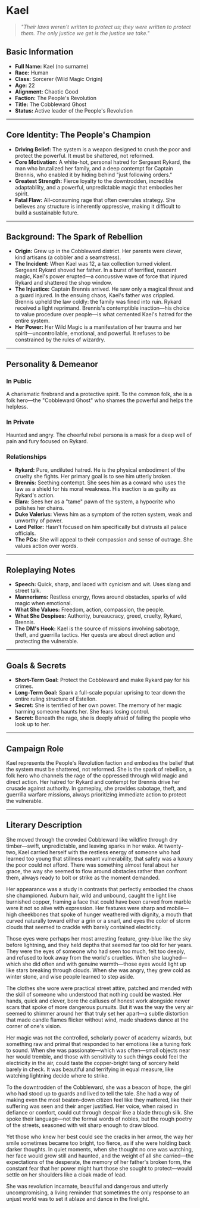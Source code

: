 # Kael

> *"Their laws weren't written to protect us; they were written to protect them. The only justice we get is the justice we take."*

## Basic Information

- **Full Name:** Kael (no surname)
- **Race:** Human
- **Class:** Sorcerer (Wild Magic Origin)
- **Age:** 22
- **Alignment:** Chaotic Good
- **Faction:** The People's Revolution
- **Title:** The Cobbleward Ghost
- **Status:** Active leader of the People's Revolution

---

## Core Identity: The People's Champion

- **Driving Belief:** The system is a weapon designed to crush the poor and protect the powerful. It must be shattered, not reformed.
- **Core Motivation:** A white-hot, personal hatred for Sergeant Rykard, the man who brutalized her family, and a deep contempt for Captain Brennis, who enabled it by hiding behind "just following orders."
- **Greatest Strength:** Fierce loyalty to the downtrodden, incredible adaptability, and a powerful, unpredictable magic that embodies her spirit.
- **Fatal Flaw:** All-consuming rage that often overrules strategy. She believes any structure is inherently oppressive, making it difficult to build a sustainable future.

---

## Background: The Spark of Rebellion

- **Origin:** Grew up in the Cobbleward district. Her parents were clever, kind artisans (a cobbler and a seamstress).
- **The Incident:** When Kael was 12, a tax collection turned violent. Sergeant Rykard shoved her father. In a burst of terrified, nascent magic, Kael's power erupted—a concussive wave of force that injured Rykard and shattered the shop window.
- **The Injustice:** Captain Brennis arrived. He saw only a magical threat and a guard injured. In the ensuing chaos, Kael's father was crippled. Brennis upheld the law coldly: the family was fined into ruin. Rykard received a light reprimand. Brennis's contemptible inaction—his choice to value procedure over people—is what cemented Kael's hatred for the entire system.
- **Her Power:** Her Wild Magic is a manifestation of her trauma and her spirit—uncontrollable, emotional, and powerful. It refuses to be constrained by the rules of wizardry.

---

## Personality & Demeanor

### In Public
A charismatic firebrand and a protective spirit. To the common folk, she is a folk hero—the "Cobbleward Ghost" who shames the powerful and helps the helpless.

### In Private
Haunted and angry. The cheerful rebel persona is a mask for a deep well of pain and fury focused on Rykard.

### Relationships

- **Rykard:** Pure, undiluted hatred. He is the physical embodiment of the cruelty she fights. Her primary goal is to see him utterly broken.
- **Brennis:** Seething contempt. She sees him as a coward who uses the law as a shield for his moral weakness. His inaction is as guilty as Rykard's action.
- **Elara:** Sees her as a "tame" pawn of the system, a hypocrite who polishes her chains.
- **Duke Valerius:** Views him as a symptom of the rotten system, weak and unworthy of power.
- **Lord Pellor:** Hasn't focused on him specifically but distrusts all palace officials.
- **The PCs:** She will appeal to their compassion and sense of outrage. She values action over words.

---

## Roleplaying Notes

- **Speech:** Quick, sharp, and laced with cynicism and wit. Uses slang and street talk.
- **Mannerisms:** Restless energy, flows around obstacles, sparks of wild magic when emotional.
- **What She Values:** Freedom, action, compassion, the people.
- **What She Despises:** Authority, bureaucracy, greed, cruelty, Rykard, Brennis.
- **The DM's Hook:** Kael is the source of missions involving sabotage, theft, and guerrilla tactics. Her quests are about direct action and protecting the vulnerable.

---

## Goals & Secrets

- **Short-Term Goal:** Protect the Cobbleward and make Rykard pay for his crimes.
- **Long-Term Goal:** Spark a full-scale popular uprising to tear down the entire ruling structure of Estellon.
- **Secret:** She is terrified of her own power. The memory of her magic harming someone haunts her. She fears losing control.
- **Secret:** Beneath the rage, she is deeply afraid of failing the people who look up to her.

---

## Campaign Role

Kael represents the People's Revolution faction and embodies the belief that the system must be shattered, not reformed. She is the spark of rebellion, a folk hero who channels the rage of the oppressed through wild magic and direct action. Her hatred for Rykard and contempt for Brennis drive her crusade against authority. In gameplay, she provides sabotage, theft, and guerrilla warfare missions, always prioritizing immediate action to protect the vulnerable.

---

## Literary Description

She moved through the crowded Cobbleward like wildfire through dry timber—swift, unpredictable, and leaving sparks in her wake. At twenty-two, Kael carried herself with the restless energy of someone who had learned too young that stillness meant vulnerability, that safety was a luxury the poor could not afford. There was something almost feral about her grace, the way she seemed to flow around obstacles rather than confront them, always ready to bolt or strike as the moment demanded.

Her appearance was a study in contrasts that perfectly embodied the chaos she championed. Auburn hair, wild and unbound, caught the light like burnished copper, framing a face that could have been carved from marble were it not so alive with expression. Her features were sharp and mobile—high cheekbones that spoke of hunger weathered with dignity, a mouth that curved naturally toward either a grin or a snarl, and eyes the color of storm clouds that seemed to crackle with barely contained electricity.

Those eyes were perhaps her most arresting feature, grey-blue like the sky before lightning, and they held depths that seemed far too old for her years. They were the eyes of someone who had seen too much, felt too deeply, and refused to look away from the world's cruelties. When she laughed—which she did often and with genuine warmth—those eyes would light up like stars breaking through clouds. When she was angry, they grew cold as winter stone, and wise people learned to step aside.

The clothes she wore were practical street attire, patched and mended with the skill of someone who understood that nothing could be wasted. Her hands, quick and clever, bore the calluses of honest work alongside newer scars that spoke of more dangerous pursuits. But it was the way the very air seemed to shimmer around her that truly set her apart—a subtle distortion that made candle flames flicker without wind, made shadows dance at the corner of one's vision.

Her magic was not the controlled, scholarly power of academy wizards, but something raw and primal that responded to her emotions like a tuning fork to sound. When she was passionate—which was often—small objects near her would tremble, and those with sensitivity to such things could feel the electricity in the air, could taste the copper-bright tang of sorcery held barely in check. It was beautiful and terrifying in equal measure, like watching lightning decide where to strike.

To the downtrodden of the Cobbleward, she was a beacon of hope, the girl who had stood up to guards and lived to tell the tale. She had a way of making even the most beaten-down citizen feel like they mattered, like their suffering was seen and their anger justified. Her voice, when raised in defiance or comfort, could cut through despair like a blade through silk. She spoke their language—not the formal words of nobles, but the rough poetry of the streets, seasoned with wit sharp enough to draw blood.

Yet those who knew her best could see the cracks in her armor, the way her smile sometimes became too bright, too fierce, as if she were holding back darker thoughts. In quiet moments, when she thought no one was watching, her face would grow still and haunted, and the weight of all she carried—the expectations of the desperate, the memory of her father's broken form, the constant fear that her power might hurt those she sought to protect—would settle on her shoulders like a cloak made of lead.

She was revolution incarnate, beautiful and dangerous and utterly uncompromising, a living reminder that sometimes the only response to an unjust world was to set it ablaze and dance in the firelight.